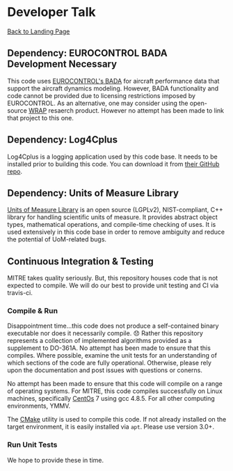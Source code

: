 # Developer Talk

[Back to Landing Page](/README.md)

## Dependency: EUROCONTROL BADA Development Necessary

This code uses [EUROCONTROL's BADA](https://eurocontrol.int/services/bada) for aircraft performance data that support the aircraft dynamics modeling. However, BADA functionality and code cannot be provided due to licensing restrictions imposed by EUROCONTROL. As an alternative, one may consider using the open-source [WRAP](https://github.com/junzis/wrap) resaerch product. However no attempt has been made to link that project to this one.

## Dependency: Log4Cplus

Log4Cplus is a logging application used by this code base. It needs to be installed prior to building this code. You can download it from [their GitHub repo](https://github.com/log4cplus/log4cplus).

## Dependency: Units of Measure Library

[Units of Measure Library](http://sourceforge.net/projects/tuoml/) is an open source (LGPLv2), NIST-compliant, C++ library for handling scientific units of measure. It provides abstract object types, mathematical operations, and compile-time checking of uses. It is used extensively in this code base in order to remove ambiguity and reduce the potential of UoM-related bugs.

## Continuous Integration & Testing

MITRE takes quality seriously. But, this repository houses code that is not expected to compile. We will do our best to provide unit testing and CI via travis-ci.

### Compile & Run

Disappointment time...this code does not produce a self-contained binary executable nor does it necessarily compile. :disappointed: Rather this repository represents a collection of implemented algorithms provided as a supplement to DO-361A. No attempt has been made to ensure that this compiles. Where possible, examine the unit tests for an understanding of which sections of the code are fully operational. Otherwise, please rely upon the documentation and post issues with questions or conerns.

No attempt has been made to ensure that this code will compile on a range of operating systems. For MITRE, this code compiles successfully on Linux machines, specifically [CentOs](https://www.centos.org/) 7 using gcc 4.8.5. For all other computing environments, YMMV.

The [CMake](https://cmake.org/) utility is used to compile this code. If not already installed on the target environment, it is easily installed via `apt`. Please use version 3.0+.

### Run Unit Tests

We hope to provide these in time.
